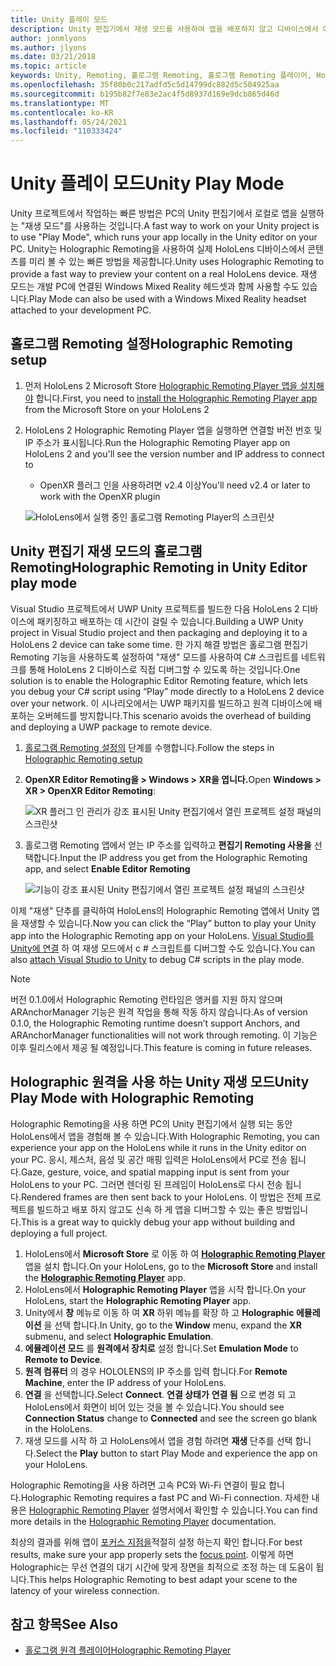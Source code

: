 ```yaml
---
title: Unity 플레이 모드
description: Unity 편집기에서 재생 모드를 사용하여 앱을 배포하지 않고 디바이스에서 애플리케이션 변경 내용을 미리 보는 방법을 알아봅니다.
author: jonmlyons
ms.author: jlyons
ms.date: 03/21/2018
ms.topic: article
keywords: Unity, Remoting, 홀로그램 Remoting, 홀로그램 Remoting 플레이어, HoloLens, 혼합 현실 헤드셋, windows mixed reality 헤드셋, 가상 현실 헤드셋, Unity 재생 모드
ms.openlocfilehash: 35f80b0c217adfd5c5d14799dc882d5c504925aa
ms.sourcegitcommit: b195b82f7e83e2ac4f5d8937d169e9dcb865d46d
ms.translationtype: MT
ms.contentlocale: ko-KR
ms.lasthandoff: 05/24/2021
ms.locfileid: "110333424"
---
```

# <a name="unity-play-mode"></a><span data-ttu-id="f8e31-104">Unity 플레이 모드</span><span class="sxs-lookup"><span data-stu-id="f8e31-104">Unity Play Mode</span></span>

<span data-ttu-id="f8e31-105">Unity 프로젝트에서 작업하는 빠른 방법은 PC의 Unity 편집기에서 로컬로 앱을 실행하는 "재생 모드"를 사용하는 것입니다.</span><span class="sxs-lookup"><span data-stu-id="f8e31-105">A fast way to work on your Unity project is to use "Play Mode", which runs your app locally in the Unity editor on your PC.</span></span> <span data-ttu-id="f8e31-106">Unity는 Holographic Remoting을 사용하여 실제 HoloLens 디바이스에서 콘텐츠를 미리 볼 수 있는 빠른 방법을 제공합니다.</span><span class="sxs-lookup"><span data-stu-id="f8e31-106">Unity uses Holographic Remoting to provide a fast way to preview your content on a real HoloLens device.</span></span> <span data-ttu-id="f8e31-107">재생 모드는 개발 PC에 연결된 Windows Mixed Reality 헤드셋과 함께 사용할 수도 있습니다.</span><span class="sxs-lookup"><span data-stu-id="f8e31-107">Play Mode can also be used with a Windows Mixed Reality headset attached to your development PC.</span></span>

## <a name="holographic-remoting-setup"></a><span data-ttu-id="f8e31-108">홀로그램 Remoting 설정</span><span class="sxs-lookup"><span data-stu-id="f8e31-108">Holographic Remoting setup</span></span>

1. <span data-ttu-id="f8e31-109">먼저 HoloLens 2 Microsoft Store [Holographic Remoting Player 앱을 설치해야](https://www.microsoft.com/store/productId/9NBLGGH4SV40) 합니다.</span><span class="sxs-lookup"><span data-stu-id="f8e31-109">First, you need to [install the Holographic Remoting Player app](https://www.microsoft.com/store/productId/9NBLGGH4SV40) from the Microsoft Store on your HoloLens 2</span></span>
2. <span data-ttu-id="f8e31-110">HoloLens 2 Holographic Remoting Player 앱을 실행하면 연결할 버전 번호 및 IP 주소가 표시됩니다.</span><span class="sxs-lookup"><span data-stu-id="f8e31-110">Run the Holographic Remoting Player app on HoloLens 2 and you'll see the version number and IP address to connect to</span></span>
    * <span data-ttu-id="f8e31-111">OpenXR 플러그 인을 사용하려면 v2.4 이상</span><span class="sxs-lookup"><span data-stu-id="f8e31-111">You'll need v2.4 or later to work with the OpenXR plugin</span></span>

    ![HoloLens에서 실행 중인 홀로그램 Remoting Player의 스크린샷](images/openxr-features-img-01.png)

## <a name="holographic-remoting-in-unity-editor-play-mode"></a><span data-ttu-id="f8e31-113">Unity 편집기 재생 모드의 홀로그램 Remoting</span><span class="sxs-lookup"><span data-stu-id="f8e31-113">Holographic Remoting in Unity Editor play mode</span></span>

<span data-ttu-id="f8e31-114">Visual Studio 프로젝트에서 UWP Unity 프로젝트를 빌드한 다음 HoloLens 2 디바이스에 패키징하고 배포하는 데 시간이 걸릴 수 있습니다.</span><span class="sxs-lookup"><span data-stu-id="f8e31-114">Building a UWP Unity project in Visual Studio project and then packaging and deploying it to a HoloLens 2 device can take some time.</span></span> <span data-ttu-id="f8e31-115">한 가지 해결 방법은 홀로그램 편집기 Remoting 기능을 사용하도록 설정하여 "재생" 모드를 사용하여 C# 스크립트를 네트워크를 통해 HoloLens 2 디바이스로 직접 디버그할 수 있도록 하는 것입니다.</span><span class="sxs-lookup"><span data-stu-id="f8e31-115">One solution is to enable the Holographic Editor Remoting feature, which lets you debug your C# script using “Play” mode directly to a HoloLens 2 device over your network.</span></span> <span data-ttu-id="f8e31-116">이 시나리오에서는 UWP 패키지를 빌드하고 원격 디바이스에 배포하는 오버헤드를 방지합니다.</span><span class="sxs-lookup"><span data-stu-id="f8e31-116">This scenario avoids the overhead of building and deploying a UWP package to remote device.</span></span>

1. <span data-ttu-id="f8e31-117">[홀로그램 Remoting 설정의](#holographic-remoting-setup) 단계를 수행합니다.</span><span class="sxs-lookup"><span data-stu-id="f8e31-117">Follow the steps in [Holographic Remoting setup](#holographic-remoting-setup)</span></span>
2. <span data-ttu-id="f8e31-118">**OpenXR Editor Remoting을 > Windows > XR을 엽니다.**</span><span class="sxs-lookup"><span data-stu-id="f8e31-118">Open **Windows > XR > OpenXR Editor Remoting**:</span></span>

    ![XR 플러그 인 관리가 강조 표시된 Unity 편집기에서 열린 프로젝트 설정 패널의 스크린샷](images/openxr-features-img-02.png)

3. <span data-ttu-id="f8e31-120">홀로그램 Remoting 앱에서 얻는 IP 주소를 입력하고 **편집기 Remoting 사용을** 선택합니다.</span><span class="sxs-lookup"><span data-stu-id="f8e31-120">Input the IP address you get from the Holographic Remoting app, and select **Enable Editor Remoting**</span></span>

    ![기능이 강조 표시된 Unity 편집기에서 열린 프로젝트 설정 패널의 스크린샷](images/openxr-features-img-03.png)

<span data-ttu-id="f8e31-122">이제 "재생" 단추를 클릭하여 HoloLens의 Holographic Remoting 앱에서 Unity 앱을 재생할 수 있습니다.</span><span class="sxs-lookup"><span data-stu-id="f8e31-122">Now you can click the “Play” button to play your Unity app into the Holographic Remoting app on your HoloLens.</span></span> <span data-ttu-id="f8e31-123">[Visual Studio를 Unity에 연결](/visualstudio/gamedev/unity/get-started/using-visual-studio-tools-for-unity?pivots=windows) 하 여 재생 모드에서 c # 스크립트를 디버그할 수도 있습니다.</span><span class="sxs-lookup"><span data-stu-id="f8e31-123">You can also [attach Visual Studio to Unity](/visualstudio/gamedev/unity/get-started/using-visual-studio-tools-for-unity?pivots=windows) to debug C# scripts in the play mode.</span></span>

> [!NOTE]
> <span data-ttu-id="f8e31-124">버전 0.1.0에서 Holographic Remoting 런타임은 앵커를 지원 하지 않으며 ARAnchorManager 기능은 원격 작업을 통해 작동 하지 않습니다.</span><span class="sxs-lookup"><span data-stu-id="f8e31-124">As of version 0.1.0, the Holographic Remoting runtime doesn’t support Anchors, and ARAnchorManager functionalities will not work through remoting.</span></span>  <span data-ttu-id="f8e31-125">이 기능은 이후 릴리스에서 제공 될 예정입니다.</span><span class="sxs-lookup"><span data-stu-id="f8e31-125">This feature is coming in future releases.</span></span>

## <a name="unity-play-mode-with-holographic-remoting"></a><span data-ttu-id="f8e31-126">Holographic 원격을 사용 하는 Unity 재생 모드</span><span class="sxs-lookup"><span data-stu-id="f8e31-126">Unity Play Mode with Holographic Remoting</span></span>

<span data-ttu-id="f8e31-127">Holographic Remoting을 사용 하면 PC의 Unity 편집기에서 실행 되는 동안 HoloLens에서 앱을 경험해 볼 수 있습니다.</span><span class="sxs-lookup"><span data-stu-id="f8e31-127">With Holographic Remoting, you can experience your app on the HoloLens while it runs in the Unity editor on your PC.</span></span> <span data-ttu-id="f8e31-128">응시, 제스처, 음성 및 공간 매핑 입력은 HoloLens에서 PC로 전송 됩니다.</span><span class="sxs-lookup"><span data-stu-id="f8e31-128">Gaze, gesture, voice, and spatial mapping input is sent from your HoloLens to your PC.</span></span> <span data-ttu-id="f8e31-129">그러면 렌더링 된 프레임이 HoloLens로 다시 전송 됩니다.</span><span class="sxs-lookup"><span data-stu-id="f8e31-129">Rendered frames are then sent back to your HoloLens.</span></span> <span data-ttu-id="f8e31-130">이 방법은 전체 프로젝트를 빌드하고 배포 하지 않고도 신속 하 게 앱을 디버그할 수 있는 좋은 방법입니다.</span><span class="sxs-lookup"><span data-stu-id="f8e31-130">This is a great way to quickly debug your app without building and deploying a full project.</span></span>
1. <span data-ttu-id="f8e31-131">HoloLens에서 **Microsoft Store** 로 이동 하 여 **[Holographic Remoting Player](https://www.microsoft.com/store/p/holographic-remoting-player/9nblggh4sv40)** 앱을 설치 합니다.</span><span class="sxs-lookup"><span data-stu-id="f8e31-131">On your HoloLens, go to the **Microsoft Store** and install the **[Holographic Remoting Player](https://www.microsoft.com/store/p/holographic-remoting-player/9nblggh4sv40)** app.</span></span>
2. <span data-ttu-id="f8e31-132">HoloLens에서 **Holographic Remoting Player** 앱을 시작 합니다.</span><span class="sxs-lookup"><span data-stu-id="f8e31-132">On your HoloLens, start the **Holographic Remoting Player** app.</span></span>
3. <span data-ttu-id="f8e31-133">Unity에서 **창** 메뉴로 이동 하 여 **XR** 하위 메뉴를 확장 하 고 **Holographic 에뮬레이션** 을 선택 합니다.</span><span class="sxs-lookup"><span data-stu-id="f8e31-133">In Unity, go to the **Window** menu, expand the **XR** submenu, and select **Holographic Emulation**.</span></span>
4. <span data-ttu-id="f8e31-134">**에뮬레이션 모드** 를 **원격에서 장치로** 설정 합니다.</span><span class="sxs-lookup"><span data-stu-id="f8e31-134">Set **Emulation Mode** to **Remote to Device**.</span></span>
5. <span data-ttu-id="f8e31-135">**원격 컴퓨터** 의 경우 HOLOLENS의 IP 주소를 입력 합니다.</span><span class="sxs-lookup"><span data-stu-id="f8e31-135">For **Remote Machine**, enter the IP address of your HoloLens.</span></span>
6. <span data-ttu-id="f8e31-136">**연결** 을 선택합니다.</span><span class="sxs-lookup"><span data-stu-id="f8e31-136">Select **Connect**.</span></span> <span data-ttu-id="f8e31-137">**연결 상태가** **연결 됨** 으로 변경 되 고 HoloLens에서 화면이 비어 있는 것을 볼 수 있습니다.</span><span class="sxs-lookup"><span data-stu-id="f8e31-137">You should see **Connection Status** change to **Connected** and see the screen go blank in the HoloLens.</span></span>
7. <span data-ttu-id="f8e31-138">재생 모드를 시작 하 고 HoloLens에서 앱을 경험 하려면 **재생** 단추를 선택 합니다.</span><span class="sxs-lookup"><span data-stu-id="f8e31-138">Select the **Play** button to start Play Mode and experience the app on your HoloLens.</span></span>

<span data-ttu-id="f8e31-139">Holographic Remoting을 사용 하려면 고속 PC와 Wi-Fi 연결이 필요 합니다.</span><span class="sxs-lookup"><span data-stu-id="f8e31-139">Holographic Remoting requires a fast PC and Wi-Fi connection.</span></span> <span data-ttu-id="f8e31-140">자세한 내용은 [Holographic Remoting Player](../platform-capabilities-and-apis/holographic-remoting-player.md) 설명서에서 확인할 수 있습니다.</span><span class="sxs-lookup"><span data-stu-id="f8e31-140">You can find more details in the [Holographic Remoting Player](../platform-capabilities-and-apis/holographic-remoting-player.md) documentation.</span></span>

<span data-ttu-id="f8e31-141">최상의 결과를 위해 앱이 [포커스 지점을](focus-point-in-unity.md)적절히 설정 하는지 확인 합니다.</span><span class="sxs-lookup"><span data-stu-id="f8e31-141">For best results, make sure your app properly sets the [focus point](focus-point-in-unity.md).</span></span> <span data-ttu-id="f8e31-142">이렇게 하면 Holographic는 무선 연결의 대기 시간에 맞게 장면을 최적으로 조정 하는 데 도움이 됩니다.</span><span class="sxs-lookup"><span data-stu-id="f8e31-142">This helps Holographic Remoting to best adapt your scene to the latency of your wireless connection.</span></span>

## <a name="see-also"></a><span data-ttu-id="f8e31-143">참고 항목</span><span class="sxs-lookup"><span data-stu-id="f8e31-143">See Also</span></span>
* [<span data-ttu-id="f8e31-144">홀로그램 원격 플레이어</span><span class="sxs-lookup"><span data-stu-id="f8e31-144">Holographic Remoting Player</span></span>](../platform-capabilities-and-apis/holographic-remoting-player.md)
